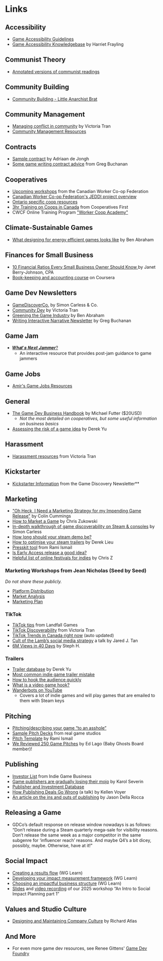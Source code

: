 # Links

## Accessibility
- [Game Accessibility Guidelines](https://gameaccessibilityguidelines.com/)
- [Game Accessibility Knowledgebase](https://manycatsuk.notion.site/The-Games-Accessibility-Knowledgebase-5d1354c84b6a47e2a5f4d6f32402c71a) by Harriet Frayling

## Communist Theory
- [Annotated versions of communist readings](https://readingnotes.online/)

## Community Building
- [Community Building - Little Anarchist Brat](https://littleanarchistbrat.ghost.io/community-building/)

## Community Management
- [Managing conflict in community](https://www.victoriatran.com/writing/conflict-de-escalation) by Victoria Tran
- [Community Management Resources](https://www.notion.so/Community-Manager-Resources-2c24ed5007f84b58b78e2cc2dd4d321a)

## Contracts
- [Sample contract](https://docontract.com/?utm_source=substack&utm_medium=email) by Adriaan de Jongh
- [Some game writing contract advice](https://open.substack.com/pub/gregbuchanan/p/my-approach-to-freelance-game-writing?r=3yd6i&utm_campaign=post&utm_medium=web) from Greg Buchanan

## Cooperatives
- [Upcoming workshops](https://canadianworker.coop/upcoming-events/) from the Canadian Worker Co-op Federation
- [Canadian Worker Co-op Federation's JEDDI project overview](https://canadianworker.coop/wp-content/uploads/2024/06/JEDDI-BC-Project-Overview-Summary_fnl.pptx.pdf)
- [Ontario specific coop resources](https://www.ontario.coop/co-operative-education/resources-for-co-operatives)
- [3hr Training on Coops in Canada](https://cooperativesfirst.com/take-an-online-course/co-ops-in-canada/) from Cooperatives First
- CWCF Online Training Program ["Worker Coop Academy"](https://canadianworker.coop/worker-co-op-academy/)

## Climate-Sustainable Games
- [What designing for energy efficient games looks like](https://gtg.benabraham.net/what-does-design-for-energy-efficient-games-look-like/) by Ben Abraham

## Finances for Small Business 
- [10 Financial Ratios Every Small Business Owner Should Know ](https://acrobat.adobe.com/id/urn:aaid:sc:US:e0cd3cd1-6c1e-4227-8887-0b13781871f5?viewer%21megaVerb=group-discover) by Janet Berry-Johnson, CPA
- [Book-keeping and accounting course](https://www.open.edu/openlearn/money-business/introduction-bookkeeping-and-accounting/content-section-0) on Coursera

## Game Dev Newsletters
- [GameDiscoverCo.](https://gamediscover.co) by Simon Carless & Co.
- [Community Dev](https://www.victoriatran.com/newsletter) by Victoria Tran
- [Greening the Game Industry](https://gtg.benabraham.net/what-do-high-fps-high-graphics-settings-do-to-console-energy-consumption/) by Ben Abraham
- [Writing Interactive Narrative Newsletter](https://www.writinginteractive.com/) by Greg Buchanan

## Game Jam
- [𝑾𝒉𝒂𝒕'𝒔 𝑵𝒆𝒙𝒕 𝑱𝒂𝒎𝒎𝒆𝒓?]([url](http://whatsnextjammer.org))
	- An interactive resource that provides post-jam guidance to game jammers
 
## Game Jobs
- [Amir's Game Jobs Resources](https://amirsatvat.com/)

## General
- [The Game Dev Business Handbook](https://www.gamedevbizbook.com/) by Michael Futter ($20USD)
	- _Not the most detailed on cooperatives, but some useful information on business basics_
- [Assessing the risk of a game idea](https://derekyu.com/makegames/risk.html?utm_source=substack&utm_medium=email) by Derek Yu

## Harassment
- [Harassment resources](https://ckarchive.com/b/5quvh7hv6ekw2fp5xxd52a94g7v44tn?utm_source=convertkit&utm_medium=email&utm_campaign=Dealing%20with%20harassment%20%E2%9C%A8%20Community%20Dev%20Newsletter%20#30%20-%2014922400) from Victoria Tran

## Kickstarter
- [Kickstarter Information](https://newsletter.gamediscover.co/p/how-did-this-video-game-kickstarter?utm_source=substack&utm_medium=email) from the Game Discovery Newsletter**

## Marketing
- ["Oh Heck, I Need a Marketing Strategy for my Impending Game Release"](https://astroscout.ca/oh-heck-marketing-campaign-tips/) by Colin Cummings
- [How to Market a Game](https://howtomarketagame.com/blog/) by Chris Zukowski
- [In-depth walkthrough of game discoverability on Steam & consoles](https://newsletter.gamediscover.co/p/in-depth-a-discovery-playbook-for?utm_source=substack&publication_id=14089&post_id=135801117&utm_medium=email&utm_content=share&triggerShare=true&isFreemail=true) by Simon Carless
- [How long should your steam demo be?](https://howtomarketagame.com/2022/10/26/what-is-a-good-median-play-time-for-a-demo-benchmark/?utm_source=substack&utm_medium=email)
- [How to optimise your steam trailers](https://www.derek-lieu.com/blog/2023/5/8/how-to-optimize-your-steam-trailers-in-2023?utm_source=substack&utm_medium=email) by Derek Lieu
- [Presskit tool](https://dopresskit.com/#what) from Rami Ismail
- [Is Early Access release a good idea?](https://newsletter.gamediscover.co/p/your-early-access-launch-it-kinda?utm_source=substack&publication_id=14089&post_id=103926643&)
- [Helpful list of online festivals for indies]([url](https://docs.google.com/spreadsheets/d/1NGseGNHv6Tth5e_yuRWzeVczQkzqXXGF4k16IsvyiTE/edit?gid=0#gid=0)) by Chris Z

### Marketing Workshops from Jean Nicholas (Seed by Seed)
_Do not share these publicly._
- [Platform Distribution](https://docs.google.com/presentation/d/1zyiaxj9jbtFxeoibQim0PSr7XyrIB9ZstGbIqh8rynU/edit#slide=id.p1)
- [Market Analysis](https://docs.google.com/presentation/d/18AC-yZ-oGyS2XAyFB_zUMS_lZpJwyGa2q2NIOZnqe0Q/edit#slide=id.g14802977023_0_10)
- [Marketing Plan](https://docs.google.com/presentation/d/1tMPK5NFLcyw5NDnvRKh3wzmxVlFAY9JHpWbtJeploro/edit#slide=id.g25734b1dc1e_2_75)

### TikTok
- [TikTok tips](https://twitter.com/thebirdmountain/status/1511350854833647629?utm_source=substack&utm_medium=email) from Landfall Games
- [TikTok Discoverability](https://www.victoriatran.com/writing/discoverability-and-tiktok-seo?utm_source=substack&utm_medium=email) from Victoria Tran
- [TikTok Trends in Canada right now](https://ads.tiktok.com/business/creativecenter/inspiration/popular/hashtag/pc/en) (auto updated)
- [Cult of the Lamb’s social media strategy](https://gdcvault.com/play/1029153/Growing-an-Internet-Cult-Cult?utm_source=substack&utm_medium=email) a talk by Jared J. Tan
- [6M Views in 40 Days](https://maplethistles.medium.com/6m-views-in-40-days-my-tiktok-journey-e7657ab4efcd) by Steph H.

### Trailers
- [Trailer database](https://bronze-night-c34.notion.site/90fb991ec67e4ebaa5c03a69312adfe3?v=7b00d63dc9914acb98c632be7183cb31) by Derek Yu
- [Most common indie game trailer mistake](https://www.tiktok.com/@derek_lieu/video/7159925412242476330?_r=1&_t=8X2Lj5XPZfa&is_from_webapp=v1&item_id=7159925412242476330)
- [How to hook the audience quickly](https://www.derek-lieu.com/blog/2022/10/24/how-to-hook-the-audience-and-how-quickly-to-do-it?utm_source=substack&utm_medium=email)
- [What is a video game hook?](https://www.youtube.com/watch?v=NOb-PdYwkwk&ab_channel=BraceYourselfGames)
- [Wanderbots on YouTube](https://www.youtube.com/@wanderbots/videos)
	- Covers a lot of indie games and will play games that are emailed to them with Steam keys

## Pitching
- [Pitching/describing your game “to an asshole”](http://www.pentadact.com/2012-03-17-gdc-talk-how-to-explain-your-game-to-an-asshole/)
- [Sample Pitch Decks](https://heyglitch.notion.site/Pitch-Decks-f56e38c13fe6417f8379859e74367e1a) from real game studios
- [Pitch Template](https://docs.google.com/presentation/d/1_VIQMvtWgKxhPvWEtP8xV76qGXaU73ocortwSmgpv74/edit?ref=ltpf.ramiismail.com#slide=id.g25ae426f692_2_76) by Rami Ismail
- [We Reviewed 250 Game Pitches]( https://www.youtube.com/watch?v=f5oiKnjW0qg) by Ed Lago (Baby Ghosts Board member)!

## Publishing
- [Investor List](https://drive.google.com/file/d/10RjqznvOpllJ3YMZtzo-TWGGSWQwDqz8/view) from Indie Game Business
- [Game publishers are gradually losing their mojo](https://midiaresearch.com/blog/games-publishers-are-gradually-losing-their-mojo?utm_source=substack&utm_medium=email) by Karol Severin
- [Publisher and Investment Database](https://docs.google.com/spreadsheets/d/15AN1I1mB67AJkpMuUUfM5ZUALkQmrvrznnPYO5QbqD0/edit#gid=1783327951)
- [How Publishing Deals Go Wrong](https://gdcvault.com/play/1029187/Independent-Games-Summit-How-Publishing?utm_source=substack&utm_medium=email) (a talk) by Kellen Voyer
- [An article on the ins and outs of publishing](https://www.gamesindustry.biz/is-it-a-good-time-to-be-an-indie-dev?utm_source=substack&utm_medium=email) by Jason Della Rocca

## Releasing a Game
- GDCo’s default response on release window nowadays is as follows: “Don’t release during a Steam quarterly mega-sale for visibility reasons. Don’t release the same week as a major competitor in the same subgenre for ‘influencer reach’ reasons. And maybe Q4’s a bit dicey, possibly, maybe. Otherwise, have at it!"

## Social Impact
- [Creating a results flow](https://learn.weirdghosts.ca/impact-tools/results-flow) (WG Learn)
- [Developing your impact measurement framework](https://learn.weirdghosts.ca/impact-tools/imf) (WG Learn)
- [Choosing an impactful business structure](https://learn.weirdghosts.ca/studio-development/structure) (WG Learn)
- [Slides](https://drive.google.com/file/d/1YqYOu1_77AJUVCoujxf4lcC_ArLlXUdM/view?usp=sharing) and [video recording](https://drive.google.com/file/d/10QXf3pk88voCXNNar7InjfRnV-X8T_5S/view?usp=share_link) of our 2025 workshop “An Intro to Social Impact Planning part 1”

## Values and Studio Culture
- [Designing and Maintaining Company Culture](https://richardatlas.com/2023/10/31/designing-maintaining-culture/) by Richard Atlas

## And More
- For even more game dev resources, see Renee Gittens' [Game Dev Foundry](https://rikukat.github.io/game-dev-foundry/)
